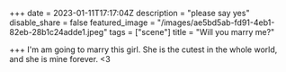 +++
date = 2023-01-11T17:17:04Z
description = "please say yes"
disable_share = false
featured_image = "/images/ae5bd5ab-fd91-4eb1-82eb-28b1c24adde1.jpeg"
tags = ["scene"]
title = "Will you marry me?"

+++
I'm am going to marry this girl. She is the cutest in the whole world, and she is mine forever. <3